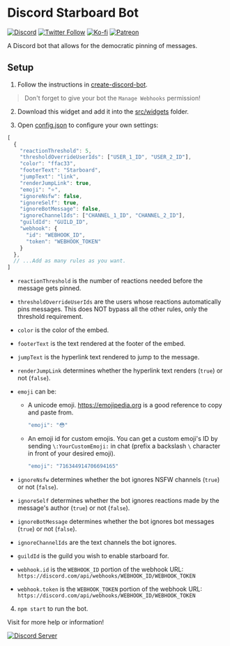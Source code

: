 # Discord Starboard Bot

[![Discord](https://discordapp.com/api/guilds/258167954913361930/embed.png)](https://discord.gg/WjEFnzC) [![Twitter Follow](https://img.shields.io/twitter/follow/peterthehan.svg?style=social)](https://twitter.com/peterthehan) [![Ko-fi](https://img.shields.io/badge/Donate-Ko--fi-F16061.svg?logo=ko-fi)](https://ko-fi.com/peterthehan) [![Patreon](https://img.shields.io/badge/Donate-Patreon-F96854.svg?logo=patreon)](https://www.patreon.com/peterthehan)

A Discord bot that allows for the democratic pinning of messages.

## Setup

1. Follow the instructions in [create-discord-bot](https://github.com/peterthehan/create-discord-bot).

> Don't forget to give your bot the `Manage Webhooks` permission!

2. Download this widget and add it into the [src/widgets](https://github.com/peterthehan/create-discord-bot/tree/master/app/src/widgets) folder.

3. Open [config.json](https://github.com/peterthehan/discord-starboard-bot/blob/master/config.json) to configure your own settings:

```js
[
  {
    "reactionThreshold": 5,
    "thresholdOverrideUserIds": ["USER_1_ID", "USER_2_ID"],
    "color": "ffac33",
    "footerText": "Starboard",
    "jumpText": "link",
    "renderJumpLink": true,
    "emoji": "⭐",
    "ignoreNsfw": false,
    "ignoreSelf": true,
    "ignoreBotMessage": false,
    "ignoreChannelIds": ["CHANNEL_1_ID", "CHANNEL_2_ID"],
    "guildId": "GUILD_ID",
    "webhook": {
      "id": "WEBHOOK_ID",
      "token": "WEBHOOK_TOKEN"
    }
  },
  // ...Add as many rules as you want.
]
```

- `reactionThreshold` is the number of reactions needed before the message gets pinned.
- `thresholdOverrideUserIds` are the users whose reactions automatically pins messages. This does NOT bypass all the other rules, only the threshold requirement.
- `color` is the color of the embed.
- `footerText` is the text rendered at the footer of the embed.
- `jumpText` is the hyperlink text rendered to jump to the message.
- `renderJumpLink` determines whether the hyperlink text renders (`true`) or not (`false`).
- `emoji` can be:

  - A unicode emoji. https://emojipedia.org is a good reference to copy and paste from.

    ```js
    "emoji": "😳"
    ```

  - An emoji id for custom emojis. You can get a custom emoji's ID by sending `\:YourCustomEmoji:` in chat (prefix a backslash `\` character in front of your desired emoji).

    ```js
    "emoji": "716344914706694165"
    ```

- `ignoreNsfw` determines whether the bot ignores NSFW channels (`true`) or not (`false`).
- `ignoreSelf` determines whether the bot ignores reactions made by the message's author (`true`) or not (`false`).
- `ignoreBotMessage` determines whether the bot ignores bot messages (`true`) or not (`false`).
- `ignoreChannelIds` are the text channels the bot ignores.
- `guildId` is the guild you wish to enable starboard for.
- `webhook.id` is the `WEBHOOK_ID` portion of the webhook URL: `https://discord.com/api/webhooks/WEBHOOK_ID/WEBHOOK_TOKEN`
- `webhook.token` is the `WEBHOOK_TOKEN` portion of the webhook URL: `https://discord.com/api/webhooks/WEBHOOK_ID/WEBHOOK_TOKEN`

4. `npm start` to run the bot.

Visit for more help or information!

<a href="https://discord.gg/WjEFnzC">
  <img src="https://discordapp.com/api/guilds/258167954913361930/embed.png?style=banner2" title="Discord Server"/>
</a>
